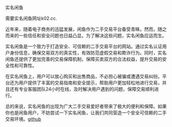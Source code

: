 实名闲鱼

需要实名闲鱼网址k02.cc.

近年来，随着电子商务的迅猛发展，闲鱼作为二手交易平台备受青睐。然而，随之而来的一些信任和安全问题也日益凸显。为了解决这些问题，实名闲鱼应运而生。

实名闲鱼是一个致力于打造安全、可信赖的二手交易平台的网站。通过实名认证用户身份信息，确保交易双方的真实性，有效防范虚假交易和欺诈行为。同时，实名闲鱼还提供了更加完善的交易保障机制，保障买卖双方的合法权益，提升交易的安全性和可靠性。

在实名闲鱼上，用户可以放心购买和出售商品，不必担心被骗或遭遇交易纠纷。平台还为用户提供了丰富的交易指南和安全提示，帮助用户更加轻松地进行交易，并且还有专业客服团队24小时在线，及时解决用户遇到的问题，保障交易顺利进行。

总的来说，实名闲鱼的出现为广大二手交易爱好者带来了极大的便利和保障。如果你也是闲鱼用户，不妨尝试一下实名闲鱼，让我们共同营造一个安全可信赖的二手交易环境。[github](https://github.com)